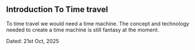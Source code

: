 ## Introduction To Time travel
To time travel we would need a time machine. The concept and technology needed to 
create a time machine is still fantasy at the moment.

Dated: 21st Oct, 2025
